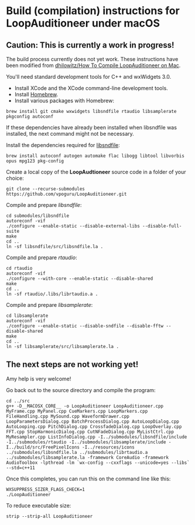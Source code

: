 # Build (compilation) instructions for LoopAuditioneer under macOS

## **Caution: This is currently a work in progress!**

The build process currently does not yet work. These instructions have been modified from [dhilowitz/How To Compile LoopAuditioneer on Mac](https://gist.github.com/dhilowitz/bf12ac1f6931068a92211850fdde1f81).

You'll need standard development tools for C++ and wxWidgets 3.0.

- Install XCode and the XCode command-line development tools.
- Install [Homebrew](https://brew.sh).
- Install various packages with Homebrew:

```
brew install git cmake wxwidgets libsndfile rtaudio libsamplerate pkgconfig autoconf
```

If these dependencies have already been installed when libsndfile was installed, the next command might not be necessary.

Install the dependencies required for [libsndfile](https://github.com/libsndfile/libsndfile):

```
brew install autoconf autogen automake flac libogg libtool libvorbis opus mpg123 pkg-config
```

Create a local copy of the **LoopAudtioneer** source code in a folder of your choice:

```
git clone --recurse-submodules https://github.com/vpoguru/LoopAuditioneer.git
```

Compile and prepare _libsndfile_:

```
cd submodules/libsndfile
autoreconf -vif
./configure --enable-static --disable-external-libs --disable-full-suite
make
cd ..
ln -sf libsndfile/src/libsndfile.la .
```

Compile and prepare _rtaudio_:

```
cd rtaudio
autoreconf -vif
./configure --with-core --enable-static --disable-shared
make
cd ..
ln -sf rtaudio/.libs/librtaudio.a .
```

Compile and prepare _libsamplerate_:

```
cd libsamplerate
autoreconf -vif
./configure --enable-static --disable-sndfile --disable-fftw --disable-shared
make
cd ..
ln -sf libsamplerate/src/libsamplerate.la .
```

## The next steps are not working yet!

Amy help is very welcome!

Go back out to the source directory and compile the program:

```
cd ../src
g++ -D__MACOSX_CORE__ -o LoopAuditioneer LoopAuditioneer.cpp MyFrame.cpp MyPanel.cpp CueMarkers.cpp LoopMarkers.cpp FileHandling.cpp MySound.cpp WaveformDrawer.cpp LoopParametersDialog.cpp BatchProcessDialog.cpp AutoLoopDialog.cpp AutoLooping.cpp PitchDialog.cpp CrossfadeDialog.cpp LoopOverlay.cpp FFT.cpp StopHarmonicDialog.cpp CutNFadeDialog.cpp MyListCtrl.cpp MyResampler.cpp ListInfoDialog.cpp -I../submodules/libsndfile/include -I../submodules/rtaudio -I../submodules/libsamplerate/include -I../build/src/FreePixelIcons -I../resources/icons ../submodules/libsndfile.la ../submodules/librtaudio.a ../submodules/libsamplerate.la -framework CoreAudio -framework AudioToolbox -lpthread -lm `wx-config --cxxflags --unicode=yes --libs` --std=c++11
```

Once this completes, you can run this on the command line like this:

```
WXSUPPRESS_SIZER_FLAGS_CHECK=1
./LoopAuditioneer
```

To reduce executable size:

```
strip --strip-all LoopAuditioneer
```